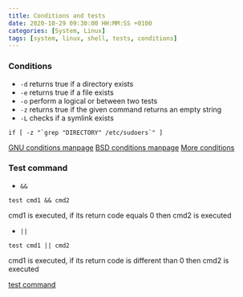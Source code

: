```yaml
---
title: Conditions and tests
date: 2020-10-29 09:30:00 HH:MM:SS +0100
categories: [System, Linux]
tags: [system, linux, shell, tests, conditions]
---
```


### Conditions
* `-d` returns true if a directory exists
* `-e` returns true if a file exists
* `-o` perform a logical or between two tests
* `-z` returns true if the given command returns an empty string
* `-L` checks if a symlink exists
```shell
if [ -z "`grep "DIRECTORY" /etc/sudoers`" ]
```
[GNU conditions manpage](https://linux.die.net/man/1/test)
[BSD conditions manpage](https://www.freebsd.org/cgi/man.cgi?test)
[More conditions](https://fr.wikibooks.org/wiki/Programmation_Bash/Tests)

### Test command
* `&&`
```shell
test cmd1 && cmd2
```
cmd1 is executed, if its return code equals 0 then cmd2 is executed
* `||`
```shell
test cmd1 || cmd2
```
cmd1 is executed, if its return code is different than 0 then cmd2 is executed

[test command](https://en.wikipedia.org/wiki/Test_(Unix))